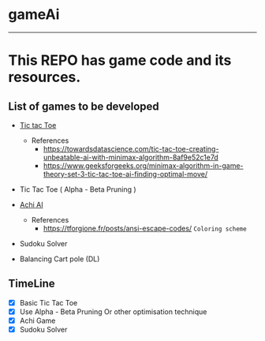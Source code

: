 # gameAi
---
# This REPO has game code and its resources.

## List of games to be developed 
- [Tic tac Toe](TicTacToe_AI.ipynb)
  - References 
    - https://towardsdatascience.com/tic-tac-toe-creating-unbeatable-ai-with-minimax-algorithm-8af9e52c1e7d
    - https://www.geeksforgeeks.org/minimax-algorithm-in-game-theory-set-3-tic-tac-toe-ai-finding-optimal-move/
    
- Tic Tac Toe ( Alpha - Beta Pruning )
- [Achi AI](AchiAI.ipynb)
  - References
    - https://tforgione.fr/posts/ansi-escape-codes/ `Coloring scheme`
- Sudoku Solver
- Balancing Cart pole (DL)


## TimeLine
- [x] Basic Tic Tac Toe
- [x] Use Alpha - Beta Pruning Or other optimisation technique
- [x] Achi Game
- [x] Sudoku Solver
